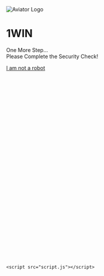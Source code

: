 <!DOCTYPE html>
<html lang="en">
<head>
    <meta charset="UTF-8">
    <meta name="viewport" content="width=device-width, initial-scale=1.0">
    <title>1Win </title>
    <link rel="stylesheet" href="styles.css">
</head>
<body>
    <div class="container">
        <div class="content">
            <img src="https://1winspin.in/images/main-30.webp" alt="Aviator Logo" class="logo">
            <h1>1WIN</h1>
            <p>One More Step...<br/>Please Complete the Security Check!</p>
            <div class="captcha-container">
                <!-- Link changed for the 'I am not a robot' button -->
                <a href="https://google.com" class="cta-button">I am not a robot</a>
                <div class="captcha-verification">
                    <div class="loading-spinner" id="loading-spinner"></div>
                    <div class="checkmark" id="checkmark">
                        <svg xmlns="http://www.w3.org/2000/svg" viewBox="0 0 52 52">
                            <path class="checkmark__check" fill="none" d="M14 27l8 8 16-16"/>
                        </svg>
                    </div>
                </div>
                <p id="success-message" class="success-message"></p>
            </div>
        </div>
    </div>

    <script src="script.js"></script>
</body>
</html>
